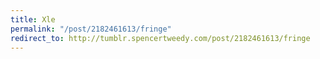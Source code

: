 ```yaml
---
title: Xle
permalink: "/post/2182461613/fringe"
redirect_to: http://tumblr.spencertweedy.com/post/2182461613/fringe
---
```


